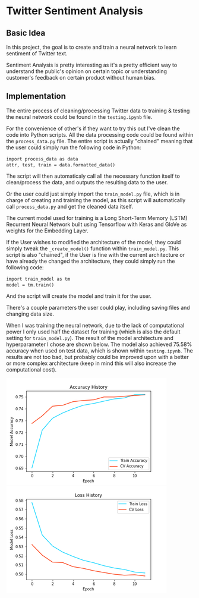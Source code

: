 # Twitter Sentiment Analysis
## Basic Idea
In this project, the goal is to create and train a neural network to learn sentiment of Twitter text. 

Sentiment Analysis is pretty interesting as it's a pretty efficient way to understand the public's opinion on certain topic or understanding customer's feedback on certain product without human bias.

## Implementation
The entire process of cleaning/processing Twitter data to training & testing the neural network could be found in the ```testing.ipynb``` file.

For the convenience of other's if they want to try this out I've clean the code into Python scripts. All the data processing code could be found within the ```process_data.py``` file. The entire script is actually "chained" meaning that the user could simply run the following code in Python:
```
import process_data as data
attr, test, train = data.formatted_data()
```
The script will then automaticaly call all the necessary function itself to clean/process the data, and outputs the resulting data to the user.

Or the user could just simply import the ```train_model.py``` file, which is in charge of creating and training the model, as this script will automatically call ```process_data.py``` and get the cleaned data itself.

The current model used for training is a Long Short-Term Memory (LSTM) Recurrent Neural Network built using Tensorflow with Keras and GloVe as weights for the Embedding Layer.

If the User wishes to modified the architecture of the model, they could simply tweak the ```_create_model()``` function within ```train_model.py```.
This script is also "chained", if the User is fine with the current architecture or have already the changed the architecture, they could simply run the following code:
```
import train_model as tm
model = tm.train()
```
And the script will create the model and train it for the user.

There's a couple parameters the user could play, including saving files and changing data size.

When I was training the neural network, due to the lack of computational power I only used half the dataset for training (which is also the default setting for ```train_model.py```). The result of the model architecture and hyperparameter I chose are shown below. The model also achieved 75.58% accuracy when used on test data, which is shown within ```testing.ipynb```. The results are not too bad, but probably could be improved upon with a better or more complex architecture (keep in mind this will also increase the computational cost).

![alt text 1](https://github.com/jwCheng28/Sentiment-Analysis/blob/master/pics/accuracy_history.png) ![alt text 2](https://github.com/jwCheng28/Sentiment-Analysis/blob/master/pics/loss_history.png)

